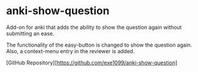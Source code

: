 # anki-show-question
Add-on for anki that adds the ability to show the question again without submitting an ease.

The functionality of the easy-button is changed to show the question again.
Also, a context-menu entry in the reviewer is added.

[GitHub Repository][https://github.com/exe1099/anki-show-question]
